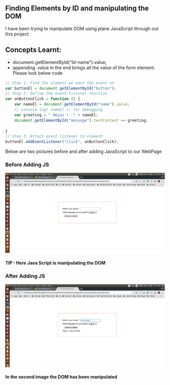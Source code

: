 ## Finding Elements by ID and manipulating the DOM

I have been trying to manipulate DOM using plane JavaScript through out this project <br />

## Concepts Learnt:

* document.getElementById("Id-name").value;
* appending .value in the end brings all the value of the form element. Please look below code

```js
// Step 1: Find the element we want the event on
var buttonEl = document.getElementById("button");
// Step 2: Define the event listener function
var onButtonClick = function () {
    var nameEl = document.getElementById("name").value;
    // console.log( nameEl ); for debugging
    var greeting = " Heyaz !  " + nameEl;
    document.getElementById("message").textContent += greeting;

}
// Step 3: Attach event listener to element
buttonEl.addEventListener("click", onButtonClick);
```

Below are two pictures before and after adding JavaScript to our WebPage

### Before Adding JS

<p align="center">
  <img src="img/before_JS_Loads.png" alt="Size Limit example" >
</p>

#### TIP : Here Java Script is manipulating the DOM

### After Adding JS

<p align="center">
  <img src="img/after_JS_Loads.png" alt="Size Limit example" >
</p> 


#### In the second image the DOM has been manipulated
